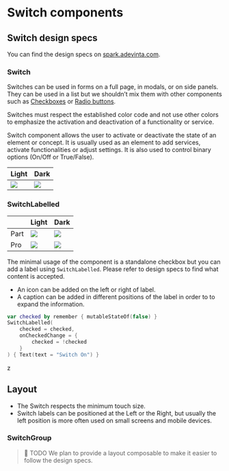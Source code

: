 # Switch components

## Switch design specs

You can find the design specs
on [spark.adevinta.com](https://spark.adevinta.com/1186e1705/p/58a2c6-switch/b/700a17).

### Switch

Switches can be used in forms on a full page, in modals, or on side panels.
They can be used in a list but we shouldn’t mix them with other components such as [Checkboxes](./CheckBox.md) or
[Radio buttons](./RadioButton.md).

Switches must respect the established color code and not use other colors to emphasize the
activation and deactivation of a functionality or service.

Switch component allows the user to activate or deactivate the state of an element or concept.
It is usually used as an element to add services, activate functionalities or adjust settings.
It is also used to control binary options (On/Off or True/False).

| Light                                                                                                                                                                    | Dark                                                                                                                                                                    |
|--------------------------------------------------------------------------------------------------------------------------------------------------------------------------|-------------------------------------------------------------------------------------------------------------------------------------------------------------------------|
| ![](../../../../../../../../../spark-screenshot-testing/src/test/snapshots/images/com.adevinta.spark_PreviewScreenshotTests_preview_tests_toggles_switch_part_light.png) | ![](../../../../../../../../../spark-screenshot-testing/src/test/snapshots/images/com.adevinta.spark_PreviewScreenshotTests_preview_tests_toggles_switch_part_dark.png) |

### SwitchLabelled

|      | Light                                                                                                                                                                            | Dark                                                                                                                                                                            |
|------|----------------------------------------------------------------------------------------------------------------------------------------------------------------------------------|---------------------------------------------------------------------------------------------------------------------------------------------------------------------------------|
| Part | ![](../../../../../../../../../spark-screenshot-testing/src/test/snapshots/images/com.adevinta.spark_PreviewScreenshotTests_preview_tests_toggles_switchlabelled_part_light.png) | ![](../../../../../../../../../spark-screenshot-testing/src/test/snapshots/images/com.adevinta.spark_PreviewScreenshotTests_preview_tests_toggles_switchlabelled_part_dark.png) |
| Pro  | ![](../../../../../../../../../spark-screenshot-testing/src/test/snapshots/images/com.adevinta.spark_PreviewScreenshotTests_preview_tests_toggles_switchlabelled_pro_light.png)  | ![](../../../../../../../../../spark-screenshot-testing/src/test/snapshots/images/com.adevinta.spark_PreviewScreenshotTests_preview_tests_toggles_switchlabelled_pro_dark.png)  |

The minimal usage of the component is a standalone checkbox but you can add a label
using `SwitchLabelled`.
Please refer to design specs to find what content is accepted.

- An icon can be added on the left or right of label.
- A caption can be added in different positions of the label in order to to expand the information.

```kotlin
var checked by remember { mutableStateOf(false) }
SwitchLabelled(
    checked = checked,
    onCheckedChange = {
        checked = !checked
    }
) { Text(text = "Switch On") }
```
z
## Layout
- The Switch respects the minimum touch size.
- Switch labels can be positioned at the Left or the Right, but usually the left position is more often used on small screens and mobile devices.

### SwitchGroup

> 🚀 TODO
> We plan to provide a layout composable to make it easier to follow the design specs.
